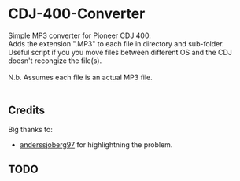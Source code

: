 # CDJ-400-Converter
Simple MP3 converter for Pioneer CDJ 400.</br>
Adds the extension ".MP3" to each file in directory and sub-folder.</br>
Useful script if you you move files between different OS and the CDJ doesn't recongize the file(s).</br></br>
N.b. Assumes each file is an actual MP3 file.</br></br>
## Credits
Big thanks to: 
* [anderssjoberg97](https://github.com/anderssjoberg97) for highlightning the problem.

## TODO
